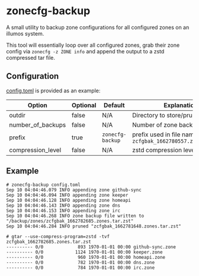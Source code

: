 # zonecfg-backup

A small utility to backup zone configurations for all configured zones on an
illumos system.

This tool will essentially loop over all configured zones,
grab their zone config via `zonecfg -z ZONE info` and append the output to a
zstd compressed tar file.

## Configuration

[config.toml](config.toml) is provided as an example:

| Option | Optional | Default | Explanation |
| ------ | -------- | ------- | ----------- |
| outdir | false | N/A | Directory to store/prune backups |
| number_of_backups | false | N/A | Number of zone backups to keep |
| prefix | true | `zonecfg-backup` | prefix used in file name `zcfgbak_1662780557.zones.tar.zst` |
| compression_level | false | N/A | zstd compression level (1-21) |

## Example
```
# zonecfg-backup config.toml
Sep 10 04:04:46.079 INFO appending zone github-sync
Sep 10 04:04:46.094 INFO appending zone keeper
Sep 10 04:04:46.128 INFO appending zone homeapi
Sep 10 04:04:46.143 INFO appending zone dns
Sep 10 04:04:46.153 INFO appending zone irc
Sep 10 04:04:46.268 INFO zone backup file written to "/backup/zones/zcfgbak_1662782685.zones.tar.zst"
Sep 10 04:04:46.284 INFO pruned "zcfgbak_1662781648.zones.tar.zst"
```

```
# gtar --use-compress-program=zstd -tvf zcfgbak_1662782685.zones.tar.zst
---------- 0/0             893 1970-01-01 00:00 github-sync.zone
---------- 0/0            1124 1970-01-01 00:00 keeper.zone
---------- 0/0             960 1970-01-01 00:00 homeapi.zone
---------- 0/0             782 1970-01-01 00:00 dns.zone
---------- 0/0             784 1970-01-01 00:00 irc.zone
```
